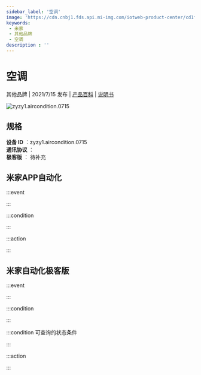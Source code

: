 ```yaml
---
sidebar_label: '空调'
image: 'https://cdn.cnbj1.fds.api.mi-img.com/iotweb-product-center/cd1fead3241bb8563f93f752e4b9e7a5_1626315816516.png?GalaxyAccessKeyId=AKVGLQWBOVIRQ3XLEW&Expires=9223372036854775807&Signature=o7RbJy/70WZ4DMtLB/tPEDHYD8Y='
keywords: 
 - 米家
 - 其他品牌
 - 空调
description : ''
---
```

# 空调

其他品牌 | 2021/7/15 发布 | [产品百科](https://home.mi.com/webapp/content/baike/product/index.html?model=zyzy1.aircondition.0715/) | [说明书](https://home.mi.com/views/introduction.html?model=zyzy1.aircondition.0715&region=cn)

![zyzy1.aircondition.0715](https://cdn.cnbj1.fds.api.mi-img.com/iotweb-product-center/cd1fead3241bb8563f93f752e4b9e7a5_1626315816516.png?GalaxyAccessKeyId=AKVGLQWBOVIRQ3XLEW&Expires=9223372036854775807&Signature=o7RbJy/70WZ4DMtLB/tPEDHYD8Y=)

## 规格  
> 
**设备 ID** ：zyzy1.aircondition.0715  
**通讯协议** ：  
**极客版**  ： 待补充 


## 米家APP自动化  

:::event  

:::

:::condition  

:::

:::action   

:::

## 米家自动化极客版  

:::event  

:::

:::condition  

:::

:::condition 可查询的状态条件  

:::

:::action  

:::

        
